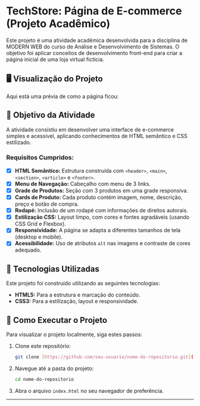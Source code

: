 #  TechStore: Página de E-commerce (Projeto Acadêmico)

Este projeto é uma atividade acadêmica desenvolvida para a disciplina de MODERN WEB do curso de Análise e Desenvolvimento de Sistemas. O objetivo foi aplicar conceitos de desenvolvimento front-end para criar a página inicial de uma loja virtual fictícia.

## 🖥️ Visualização do Projeto

Aqui está uma prévia de como a página ficou:



## 🎯 Objetivo da Atividade

A atividade consistiu em desenvolver uma interface de e-commerce simples e acessível, aplicando conhecimentos de HTML semântico e CSS estilizado.

### Requisitos Cumpridos:
- [x] **HTML Semântico:** Estrutura construída com `<header>`, `<main>`, `<section>`, `<article>` e `<footer>`.
- [x] **Menu de Navegação:** Cabeçalho com menu de 3 links.
- [x] **Grade de Produtos:** Seção com 3 produtos em uma grade responsiva.
- [x] **Cards de Produto:** Cada produto contém imagem, nome, descrição, preço e botão de compra.
- [x] **Rodapé:** Inclusão de um rodapé com informações de direitos autorais.
- [x] **Estilização CSS:** Layout limpo, com cores e fontes agradáveis (usando CSS Grid e Flexbox).
- [x] **Responsividade:** A página se adapta a diferentes tamanhos de tela (desktop e mobile).
- [x] **Acessibilidade:** Uso de atributos `alt` nas imagens e contraste de cores adequado.

## 🚀 Tecnologias Utilizadas

Este projeto foi construído utilizando as seguintes tecnologias:

* **HTML5:** Para a estrutura e marcação do conteúdo.
* **CSS3:** Para a estilização, layout e responsividade.

## 🏃 Como Executar o Projeto

Para visualizar o projeto localmente, siga estes passos:

1.  Clone este repositório:
    ```bash
    git clone [https://github.com/seu-usuario/nome-do-repositorio.git](https://github.com/seu-usuario/nome-do-repositorio.git)
    ```
2.  Navegue até a pasta do projeto:
    ```bash
    cd nome-do-repositorio
    ```
3.  Abra o arquivo `index.html` no seu navegador de preferência.

---